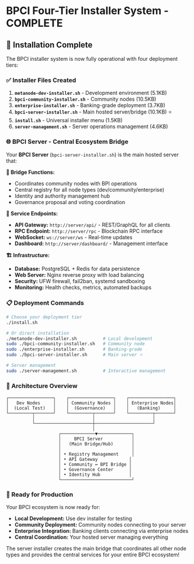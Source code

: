 # BPCI Four-Tier Installer System - COMPLETE

## 🎉 Installation Complete
The BPCI installer system is now fully operational with four deployment tiers:

### ✅ Installer Files Created
1. **`metanode-dev-installer.sh`** - Development environment (5.1KB)
2. **`bpci-community-installer.sh`** - Community nodes (10.5KB)
3. **`enterprise-installer.sh`** - Banking-grade deployment (3.7KB)
4. **`bpci-server-installer.sh`** - Main hosted server/bridge (10.1KB) ⭐
5. **`install.sh`** - Universal installer menu (1.5KB)
6. **`server-management.sh`** - Server operations management (4.6KB)

### 🌐 BPCI Server - Central Ecosystem Bridge
Your **BPCI Server** (`bpci-server-installer.sh`) is the main hosted server that:

**🔗 Bridge Functions:**
- Coordinates community nodes with BPI operations
- Central registry for all node types (dev/community/enterprise)
- Identity and authority management hub
- Governance proposal and voting coordination

**📡 Service Endpoints:**
- **API Gateway:** `http://server/api/` - REST/GraphQL for all clients
- **RPC Endpoint:** `http://server/rpc` - Blockchain RPC interface
- **WebSocket:** `ws://server/ws` - Real-time updates
- **Dashboard:** `http://server/dashboard/` - Management interface

**🏗️ Infrastructure:**
- **Database:** PostgreSQL + Redis for data persistence
- **Web Server:** Nginx reverse proxy with load balancing
- **Security:** UFW firewall, fail2ban, systemd sandboxing
- **Monitoring:** Health checks, metrics, automated backups

### 📋 Deployment Commands
```bash
# Choose your deployment tier
./install.sh

# Or direct installation
./metanode-dev-installer.sh          # Local development
sudo ./bpci-community-installer.sh   # Community node
sudo ./enterprise-installer.sh       # Banking-grade
sudo ./bpci-server-installer.sh      # Main server ⭐

# Server management
sudo ./server-management.sh          # Interactive management
```

### 🎯 Architecture Overview
```
┌─────────────────┐    ┌─────────────────┐    ┌─────────────────┐
│   Dev Nodes     │    │ Community Nodes │    │ Enterprise Nodes│
│  (Local Test)   │    │  (Governance)   │    │   (Banking)     │
└─────────┬───────┘    └─────────┬───────┘    └─────────┬───────┘
          │                      │                      │
          └──────────────────────┼──────────────────────┘
                                 │
                    ┌─────────────▼─────────────┐
                    │     BPCI Server           │
                    │   (Main Bridge/Hub)       │
                    │                           │
                    │ • Registry Management     │
                    │ • API Gateway            │
                    │ • Community ↔ BPI Bridge │
                    │ • Governance Center      │
                    │ • Identity Hub           │
                    └───────────────────────────┘
```

### 🚀 Ready for Production
Your BPCI ecosystem is now ready for:
- **Local Development:** Use dev installer for testing
- **Community Deployment:** Community nodes connecting to your server
- **Enterprise Integration:** Banking clients connecting via enterprise nodes
- **Central Coordination:** Your hosted server managing everything

The server installer creates the main bridge that coordinates all other node types and provides the central services for your entire BPCI ecosystem!
